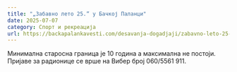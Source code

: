 ```yaml
---
title: "„Забавно лето 25.“ у Бачкој Паланци"
date: 2025-07-07
category: Спорт и рекреација
url: https://backapalankavesti.com/desavanja-dogadjaji/zabavno-leto-25-u-backoj-palanci/
---
```


Минимална старосна граница је 10 година а максимална не постоји. Пријаве за радионице се врше на Вибер број 060/5561 911.
